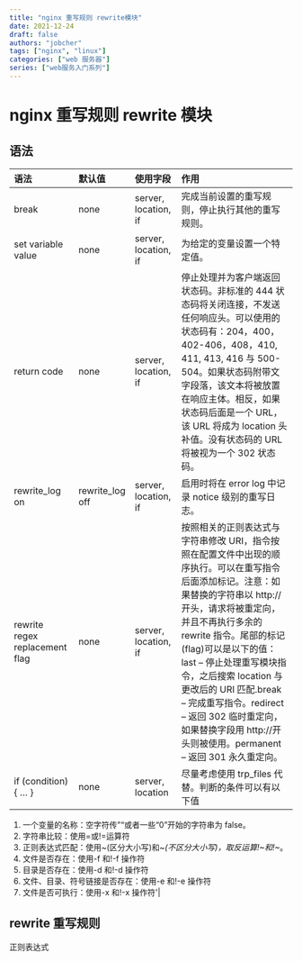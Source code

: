 ```yaml
---
title: "nginx 重写规则 rewrite模块"
date: 2021-12-24
draft: false
authors: "jobcher"
tags: ["nginx", "linux"]
categories: ["web 服务器"]
series: ["web服务入门系列"]
---
```


# nginx 重写规则 rewrite 模块

## 语法

| 语法                           | 默认值          | 使用字段             | 作用                                                                                                                                                                                                                                                                                                                                                                                                                        |
| :----------------------------- | :-------------- | :------------------- | :-------------------------------------------------------------------------------------------------------------------------------------------------------------------------------------------------------------------------------------------------------------------------------------------------------------------------------------------------------------------------------------------------------------------------- |
| break                          | none            | server, location, if | 完成当前设置的重写规则，停止执行其他的重写规则。                                                                                                                                                                                                                                                                                                                                                                            |
| set variable value             | none            | server, location, if | 为给定的变量设置一个特定值。                                                                                                                                                                                                                                                                                                                                                                                                |
| return code                    | none            | server, location, if | 停止处理并为客户端返回状态码。非标准的 444 状态码将关闭连接，不发送任何响应头。可以使用的状态码有：204，400，402-406，408，410, 411, 413, 416 与 500-504。如果状态码附带文字段落，该文本将被放置在响应主体。相反，如果状态码后面是一个 URL，该 URL 将成为 location 头补值。没有状态码的 URL 将被视为一个 302 状态码。                                                                                                       |
| rewrite_log on                 | rewrite_log off | server, location, if | 启用时将在 error log 中记录 notice 级别的重写日志。                                                                                                                                                                                                                                                                                                                                                                         |
| rewrite regex replacement flag | none            | server, location, if | 按照相关的正则表达式与字符串修改 URI，指令按照在配置文件中出现的顺序执行。可以在重写指令后面添加标记。注意：如果替换的字符串以 http://开头，请求将被重定向，并且不再执行多余的 rewrite 指令。尾部的标记(flag)可以是以下的值：last – 停止处理重写模块指令，之后搜索 location 与更改后的 URI 匹配.break – 完成重写指令。redirect – 返回 302 临时重定向，如果替换字段用 http://开头则被使用。permanent – 返回 301 永久重定向。 |
| if (condition) { … }           | none            | server, location     | 尽量考虑使用 trp_files 代替。判断的条件可以有以下值                                                                                                                                                                                                                                                                                                                                                                         |

1. 一个变量的名称：空字符传”“或者一些“0”开始的字符串为 false。
2. 字符串比较：使用=或!=运算符
3. 正则表达式匹配：使用~(区分大小写)和~_(不区分大小写)，取反运算!~和!~_。
4. 文件是否存在：使用-f 和!-f 操作符
5. 目录是否存在：使用-d 和!-d 操作符
6. 文件、目录、符号链接是否存在：使用-e 和!-e 操作符
7. 文件是否可执行：使用-x 和!-x 操作符'|

## rewrite 重写规则

正则表达式
